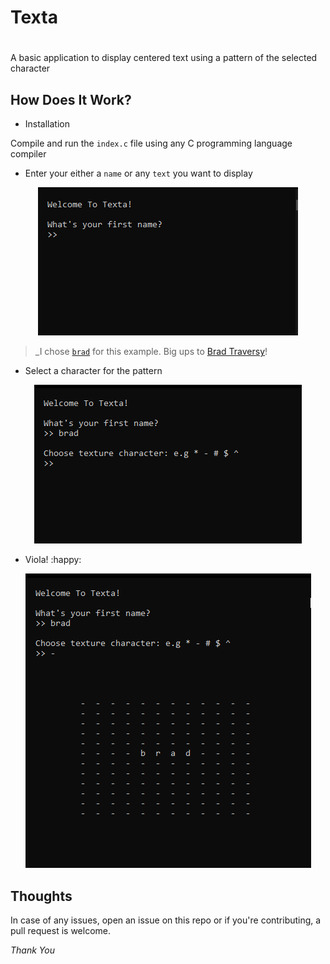 
# Texta

# 

A basic application to display centered text using a pattern of the selected character

## How Does It Work?

- Installation

Compile and run the `index.c` file using any C programming language compiler

- Enter your either a `name` or any `text` you want to display

<p align="center"><img alt="intro" src="./img/01-enter-text.png"></p>


> _I chose [`brad`](https://traversymedia.com) for this example. Big ups to [Brad Traversy](https://traversymedia.com)!

- Select a character for the pattern

<p align="center"><img alt="select a character" src="./img/02-texture-character.png"></p>

- Viola! :happy:

<p align="center"><img alt="output" src="./img/03-output.png"></p>

## Thoughts

In case of any issues, open an issue on this repo or if you're contributing, a pull request is welcome.

_Thank You_